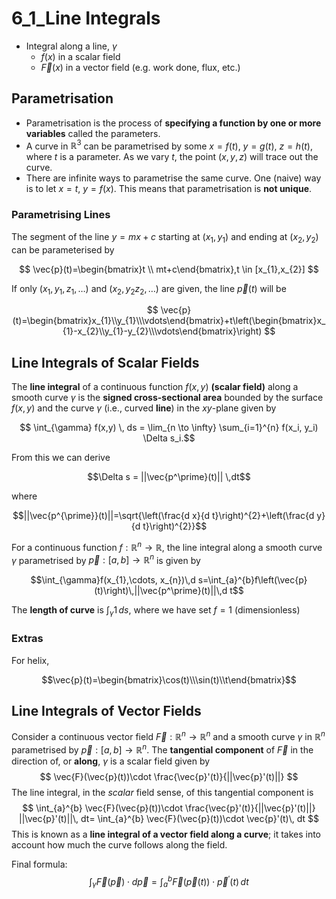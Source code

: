 # 6_1_Line Integrals

- Integral along a line, $\gamma$
    - $f(x)$ in a scalar field
    - $\vec{F}(x)$ in a vector field (e.g. work done, flux, etc.)

## Parametrisation

- Parametrisation is the process of **specifying a function by one or more variables** called the parameters.
- A curve in $\mathbb{R}^3$ can be parametrised by some $x=f(t)$, $y=g(t)$, $z=h(t)$, where $t$ is a parameter. As we vary $t$, the point $(x,y,z)$ will trace out the curve.
- There are infinite ways to parametrise the same curve. One (naive) way is to let $x=t$, $y=f(x)$. This means that parametrisation is **not unique**.

### Parametrising Lines

The segment of the line $y=mx+c$ starting at $(x_{1},y_{1})$ and ending at $(x_{2},y_{2})$ can be parameterised by

$$
\vec{p}(t)=\begin{bmatrix}t \\ mt+c\end{bmatrix},t \in [x_{1},x_{2}]
$$

If only $(x_{1},y_{1},z_{1},\dots)$ and $(x_{2},y_{2}z_{2},\dots)$ are given, the line $\vec{p}(t)$ will be

$$
\vec{p}(t)=\begin{bmatrix}x_{1}\\y_{1}\\\vdots\end{bmatrix}+t\left(\begin{bmatrix}x_{1}-x_{2}\\y_{1}-y_{2}\\\vdots\end{bmatrix}\right)
$$

## Line Integrals of Scalar Fields

The **line integral** of a continuous function $f(x,y)$ **(scalar field)** along a smooth curve $\gamma$ is the **signed cross-sectional area** bounded by the surface $f(x,y)$ and the curve $\gamma$ (i.e., curved **line**) in the $xy$-plane given by

$$ \int_{\gamma} f(x,y) \, ds = \lim_{n \to \infty} \sum_{i=1}^{n} f(x_i, y_i) \Delta s_i.$$

From this we can derive

$$\Delta s = ||\vec{p^\prime}(t)|| \,dt$$

where

$$||\vec{p^{\prime}}(t)||=\sqrt{\left(\frac{d x}{d t}\right)^{2}+\left(\frac{d y}{d t}\right)^{2}}$$

For a continuous function $f : \mathbb{R}^n \rightarrow \mathbb{R}$, the line integral along a smooth curve $\gamma$ parametrised by $\vec{p} : [a,b] \rightarrow \mathbb{R}^n$ is given by

$$\int_{\gamma}f(x_{1},\cdots, x_{n})\,d s=\int_{a}^{b}f\left(\vec{p}(t)\right)\,||\vec{p^\prime}(t)||\,d t$$

The **length of curve** is $\int_\gamma 1 \,ds$, where we have set $f = 1$ (dimensionless)

### Extras

For helix,

$$\vec{p}(t)=\begin{bmatrix}\cos(t)\\\sin(t)\\t\end{bmatrix}$$

## Line Integrals of Vector Fields

Consider a continuous vector field $\vec{F}:\mathbb{R}^{n}\to\mathbb{R}^{n}$ and a smooth curve $\gamma$ in $\mathbb{R}^{n}$ parametrised by $\vec{p}:[a,b]\to\mathbb{R}^{n}$. The **tangential component** of $\vec{F}$ in the direction of, or **along**, $\gamma$ is a scalar field given by
$$
\vec{F}(\vec{p}(t))\cdot \frac{\vec{p}'(t)}{||\vec{p}'(t)||}
$$
The line integral, in the *scalar* field sense, of this tangential component is
$$
\int_{a}^{b} \vec{F}(\vec{p}(t))\cdot \frac{\vec{p}'(t)}{||\vec{p}'(t)||} ||\vec{p}'(t)||\, dt= \int_{a}^{b} \vec{F}(\vec{p}(t))\cdot \vec{p}'(t)\, dt
$$
This is known as a **line integral of a vector field along a curve**; it takes into account how much the curve follows along the field.

Final formula:
$$
\int_{\gamma}\vec{F}(\vec{p})\cdot d\vec{p}=\int_{a}^{b}\vec{F}(\vec{p}(t))\cdot\vec{p}^{\prime}(t)\,d t
$$
